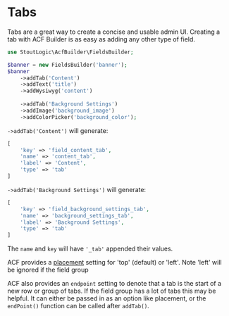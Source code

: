 # Tabs
Tabs are a great way to create a concise and usable admin UI. Creating a tab with ACF Builder is as easy as adding any other type of field.
```php
use StoutLogic\AcfBuilder\FieldsBuilder;

$banner = new FieldsBuilder('banner');
$banner
    ->addTab('Content')
    ->addText('title')
    ->addWysiwyg('content')
    
    ->addTab('Background Settings')
    ->addImage('background_image')
    ->addColorPicker('background_color');
```
`->addTab('Content')` will generate:
```php
[
    'key' => 'field_content_tab',
    'name' => 'content_tab',
    'label' => 'Content',
    'type' => 'tab'
]
```
`->addTab('Background Settings')` will generate:
```php
[
    'key' => 'field_background_settings_tab',
    'name' => 'background_settings_tab',
    'label' => 'Background Settings',
    'type' => 'tab'
]
```
The `name` and `key` will have `'_tab'` appended their values.

ACF provides a [placement](https://www.advancedcustomfields.com/resources/tab/#settings) setting for 'top' (default) or 'left'. Note 'left' will be ignored if the field group

ACF also provides an `endpoint` setting to denote that a tab is the start of a new row or group of tabs. If the field group has a lot of tabs this may be helpful. It can either be passed in as an option like placement, or the `endPoint()` function can be called after `addTab()`.